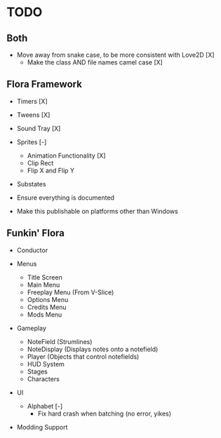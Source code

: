 # TODO
## Both
- Move away from snake case, to be more consistent with Love2D [X]
    - Make the class AND file names camel case [X]

## Flora Framework
- Timers [X]
- Tweens [X]
- Sound Tray [X]
- Sprites [-]
    - Animation Functionality [X]
    - Clip Rect
    - Flip X and Flip Y

- Substates
- Ensure everything is documented

- Make this publishable on platforms other than Windows

## Funkin' Flora
- Conductor
- Menus
    - Title Screen
    - Main Menu
    - Freeplay Menu (From V-Slice)
    - Options Menu
    - Credits Menu
    - Mods Menu

- Gameplay
    - NoteField (Strumlines)
    - NoteDisplay (Displays notes onto a notefield)
    - Player (Objects that control notefields)
    - HUD System
    - Stages
    - Characters

- UI
    - Alphabet [-]
        - Fix hard crash when batching (no error, yikes)

- Modding Support